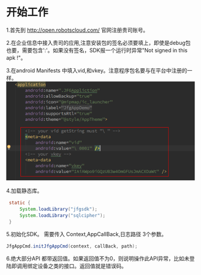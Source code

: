 # 开始工作
1.首先到 http://open.robotscloud.com/ 官网注册贵司账号。

2.在企业信息中接入贵司的应用,注意安装包的签名必须要填上，即使是debug包也要，需要包含':'。如果没有签名，SDK报一个运行时异常"Not signed in this apk !"。

3.在android Manifests 中填入vid,和vkey。注意程序包名要与在平台中注册的一样。
![](assets/vid.png)

4.加载静态库。

```java
 static {
     System.loadLibrary("jfgsdk");
     System.loadLibrary("sqlcipher");
 }
```
5.初始化SDK。 需要传入 Context,AppCallBack,日志路径 3个参数。
```java
JfgAppCmd.initJfgAppCmd(context, callBack, path);
```
6.绝大部分API 都带返回值。如果返回值不为0，则说明操作此API异常，比如未登陆即调用绑定设备之类的接口。返回值就是错误码。